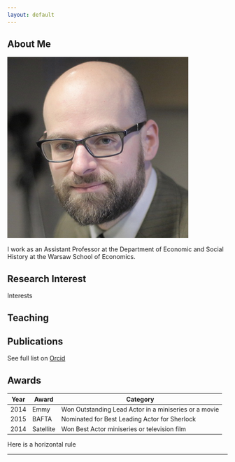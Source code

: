 ```yaml
---
layout: default
---
```


## About Me

<img class="profile-picture" src="profile_pic.png">

I work as an Assistant Professor at the Department of Economic and Social History at the Warsaw School of Economics.

## Research Interest

Interests

## Teaching

## Publications

See full list on [Orcid](https://orcid.org/0000-0002-8880-1085)

## Awards


Year | Award | Category
-----|-------|--------
2014 | Emmy  | Won Outstanding Lead Actor in a miniseries or a movie
2015 | BAFTA | Nominated for Best Leading Actor for Sherlock
2014 | Satellite | Won Best Actor miniseries or television film

Here is a horizontal rule

---
